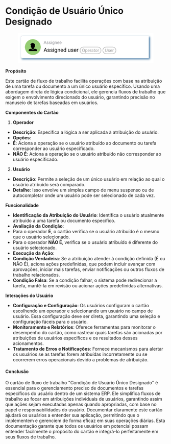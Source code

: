 # Condição de Usuário Único Designado

<figure><img src="../../../.gitbook/assets/userlmn_77e991cee96598023f9a3ac7ad230e50.png" alt=""><figcaption></figcaption></figure>

**Propósito**

Este cartão de fluxo de trabalho facilita operações com base na atribuição de uma tarefa ou documento a um único usuário específico. Usando uma abordagem direta de lógica condicional, ele gerencia fluxos de trabalho que exigem o envolvimento direcionado do usuário, garantindo precisão no manuseio de tarefas baseadas em usuários.

**Componentes do Cartão**

1. **Operador**
* **Descrição**: Especifica a lógica a ser aplicada à atribuição do usuário.
* **Opções**:
* **É**: Aciona a operação se o usuário atribuído ao documento ou tarefa corresponder ao usuário especificado.
* **NÃO É**: Aciona a operação se o usuário atribuído não corresponder ao usuário especificado.
2. **Usuário**
* **Descrição**: Permite a seleção de um único usuário em relação ao qual o usuário atribuído será comparado.
* **Detalhe**: Isso envolve um simples campo de menu suspenso ou de autocompletar onde um usuário pode ser selecionado de cada vez.

**Funcionalidade**

* **Identificação da Atribuição do Usuário**: Identifica o usuário atualmente atribuído a uma tarefa ou documento específico.
* **Avaliação da Condição**:
* Para o operador **É**, o cartão verifica se o usuário atribuído é o mesmo que o usuário selecionado.
* Para o operador **NÃO É**, verifica se o usuário atribuído é diferente do usuário selecionado.
* **Execução da Ação**:
* **Condição Verdadeira**: Se a atribuição atender à condição definida (É ou NÃO É), aciona ações predefinidas, que podem incluir avançar com aprovações, iniciar mais tarefas, enviar notificações ou outros fluxos de trabalho relacionados.
* **Condição Falsa**: Se a condição falhar, o sistema pode redirecionar a tarefa, mantê-la em revisão ou acionar ações predefinidas alternativas.

**Interações do Usuário**

* **Configuração e Configuração**: Os usuários configuram o cartão escolhendo um operador e selecionando um usuário no campo de usuário. Essa configuração deve ser direta, garantindo uma seleção e configuração fáceis para o usuário.
* **Monitoramento e Relatórios**: Oferece ferramentas para monitorar o desempenho do cartão, como rastrear quais tarefas são acionadas por atribuições de usuários específicos e os resultados desses acionamentos.
* **Tratamento de Erros e Notificações**: Fornece mecanismos para alertar os usuários se as tarefas forem atribuídas incorretamente ou se ocorrerem erros operacionais devido a problemas de atribuição.

#### Conclusão

O cartão de fluxo de trabalho "Condição de Usuário Único Designado" é essencial para o gerenciamento preciso de documentos e tarefas específicos do usuário dentro de um sistema ERP. Ele simplifica fluxos de trabalho ao focar em atribuições individuais de usuários, garantindo assim que ações sejam executadas apenas quando apropriadas, com base no papel e responsabilidades do usuário. Documentar claramente este cartão ajudará os usuários a entender sua aplicação, permitindo que o implementem e gerenciem de forma eficaz em suas operações diárias. Esta documentação garante que todos os usuários em potencial possam entender facilmente o propósito do cartão e integrá-lo perfeitamente em seus fluxos de trabalho.
